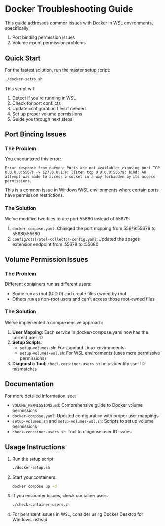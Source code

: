 # Docker Troubleshooting Guide

This guide addresses common issues with Docker in WSL environments, specifically:

1. Port binding permission issues
2. Volume mount permission problems

## Quick Start

For the fastest solution, run the master setup script:

```bash
./docker-setup.sh
```

This script will:
1. Detect if you're running in WSL
2. Check for port conflicts
3. Update configuration files if needed
4. Set up proper volume permissions
5. Guide you through next steps

## Port Binding Issues

### The Problem

You encountered this error:
```
Error response from daemon: Ports are not available: exposing port TCP 0.0.0.0:55679 -> 127.0.0.1:0: listen tcp 0.0.0.0:55679: bind: An attempt was made to access a socket in a way forbidden by its access permissions.
```

This is a common issue in Windows/WSL environments where certain ports have permission restrictions.

### The Solution

We've modified two files to use port 55680 instead of 55679:

1. `docker-compose.yaml`: Changed the port mapping from 55679:55679 to 55680:55680
2. `config/otel/otel-collector-config.yaml`: Updated the zpages extension endpoint from :55679 to :55680

## Volume Permission Issues

### The Problem

Different containers run as different users:
- Some run as root (UID 0) and create files owned by root
- Others run as non-root users and can't access those root-owned files

### The Solution

We've implemented a comprehensive approach:

1. **User Mapping**: Each service in docker-compose.yaml now has the correct user ID
2. **Setup Scripts**:
   - `setup-volumes.sh`: For standard Linux environments
   - `setup-volumes-wsl.sh`: For WSL environments (uses more permissive permissions)
3. **Diagnostic Tool**: `check-container-users.sh` helps identify user ID mismatches

## Documentation

For more detailed information, see:

- `VOLUME_PERMISSIONS.md`: Comprehensive guide to Docker volume permissions
- `docker-compose.yaml`: Updated configuration with proper user mappings
- `setup-volumes.sh` and `setup-volumes-wsl.sh`: Scripts to set up volume permissions
- `check-container-users.sh`: Tool to diagnose user ID issues

## Usage Instructions

1. Run the setup script:
   ```bash
   ./docker-setup.sh
   ```

2. Start your containers:
   ```bash
   docker compose up -d
   ```

3. If you encounter issues, check container users:
   ```bash
   ./check-container-users.sh
   ```

4. For persistent issues in WSL, consider using Docker Desktop for Windows instead
